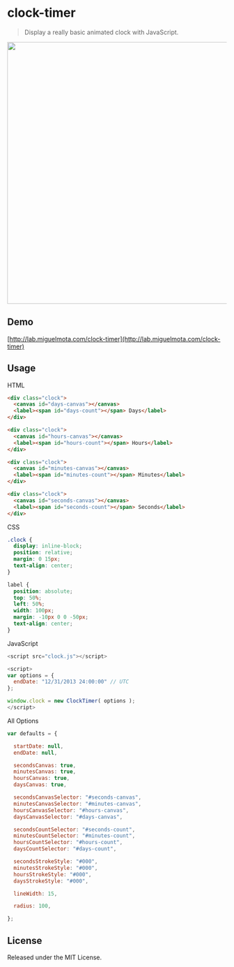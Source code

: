 # clock-timer

> Display a really basic animated clock with JavaScript.

<img src="https://raw.githubusercontent.com/miguelmota/clock-timer/master/screenshot_.gif" width="600" />

## Demo

[http://lab.miguelmota.com/clock-timer](http://lab.miguelmota.com/clock-timer)

## Usage

HTML

```html
<div class="clock">
  <canvas id="days-canvas"></canvas>
  <label><span id="days-count"></span> Days</label>
</div>

<div class="clock">
  <canvas id="hours-canvas"></canvas>
  <label><span id="hours-count"></span> Hours</label>
</div>

<div class="clock">
  <canvas id="minutes-canvas"></canvas>
  <label><span id="minutes-count"></span> Minutes</label>
</div>

<div class="clock">
  <canvas id="seconds-canvas"></canvas>
  <label><span id="seconds-count"></span> Seconds</label>
</div>
```

CSS

```css
.clock {
  display: inline-block;
  position: relative;
  margin: 0 15px;
  text-align: center;
}

label {
  position: absolute;
  top: 50%;
  left: 50%;
  width: 100px;
  margin: -10px 0 0 -50px;
  text-align: center;
}
```

JavaScript

```javascript
<script src="clock.js"></script>

<script>
var options = {
  endDate: "12/31/2013 24:00:00" // UTC
};

window.clock = new ClockTimer( options );
</script>
```

All Options

```javascript
var defaults = {

  startDate: null,
  endDate: null,

  secondsCanvas: true,
  minutesCanvas: true,
  hoursCanvas: true,
  daysCanvas: true,

  secondsCanvasSelector: "#seconds-canvas",
  minutesCanvasSelector: "#minutes-canvas",
  hoursCanvasSelector: "#hours-canvas",
  daysCanvasSelector: "#days-canvas",

  secondsCountSelector: "#seconds-count",
  minutesCountSelector: "#minutes-count",
  hoursCountSelector: "#hours-count",
  daysCountSelector: "#days-count",

  secondsStrokeStyle: "#000",
  minutesStrokeStyle: "#000",
  hoursStrokeStyle: "#000",
  daysStrokeStyle: "#000",

  lineWidth: 15,

  radius: 100,

};
```
## License

Released under the MIT License.
